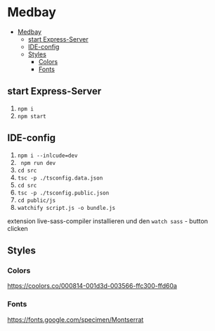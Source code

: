 # Medbay

- [Medbay](#medbay)
  - [start Express-Server](#start-express-server)
  - [IDE-config](#ide-config)
  - [Styles](#styles)
    - [Colors](#colors)
    - [Fonts](#fonts)

## start Express-Server

1. `npm i`
2. `npm start`

## IDE-config

1. `npm i --inlcude=dev`
2. ` npm run dev`
3. `cd src`
4. `tsc -p ./tsconfig.data.json`
5. `cd src`
6. `tsc -p ./tsconfig.public.json`
7. `cd public/js`
8. `watchify script.js -o bundle.js`

extension live-sass-compiler installieren und den `watch sass` - button clicken

## Styles

### Colors

https://coolors.co/000814-001d3d-003566-ffc300-ffd60a

### Fonts

https://fonts.google.com/specimen/Montserrat
